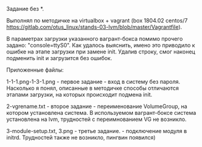 Задание без *.

Выполнял по методичке на virtualbox + vagrant (box 1804.02 centos/7 https://gitlab.com/otus_linux/stands-03-lvm/blob/master/Vagrantfile). 

В параметрах загрузки указанного вагрант-бокса помимо прочего задано: "console=ttyS0". Как удалось выяснить, имено это приводило к ошибке на этапе загрузки при замене init. Удалив строку, смог наконец подменить init и загрузится без ошибок.

Приложенные файлы:

1-1-1.png-1-3-1.png - первое задание - вход в систему без пароля. Насколько я понял, описанные в методичке способы отличаются этапами загрузки, на которых происходит подмена init.

2-vgrename.txt - второе задание - переименование VolumeGroup, на котором установлена система. В используемом вагрант-боксе система установлена на lvm, трудностей с переимнованием VG не возникло.

3-module-setup.txt, 3.png - третье задание. - подключение модуля в initrd. Трудностей также не возникло, пингвин появился)
